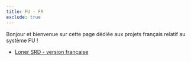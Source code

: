```yaml
---
title: FU - FR
exclude: true
---
```



Bonjour et bienvenue sur cette page dédiée aux projets français relatif au système FU !

- [Loner SRD - version française](loner-fr)
